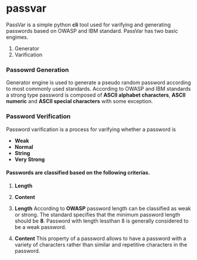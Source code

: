 # passvar

PassVar is a simple python **cli** tool used for varifying and generating passwords
based on OWASP and IBM standard.
PassVar has two basic engimes.
1. Generator
2. Varification

### Passowrd Generation
Generator engine is used to generate a pseudo random password
according to most commonly used standards.
According to OWASP and IBM standards a strong type
password is composed of **ASCII alphabet characters**,
**ASCII numeric** and **ASCII special characters** with some exception.

### Password Verification
Password varification is a process for varifying whether a password is
- **Weak**
- **Normal**
- **String**
- **Very Strong**

#### Passwords are classified based on the following criterias.
1. **Length**
2. **Content**

1. **Length**
According to **OWASP** password length can be classified as weak or strong.
The standard specifies that the minimum password length should be **8**.
Password with length lessthan 8 is generally considered to be a weak password.

2. **Content**
This property of a password allows to have a password with a variety
of characters rather than similar and repetitive characters in the password.
